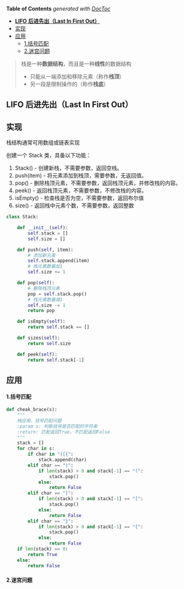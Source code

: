 <!-- START doctoc generated TOC please keep comment here to allow auto update -->
<!-- DON'T EDIT THIS SECTION, INSTEAD RE-RUN doctoc TO UPDATE -->
**Table of Contents**  *generated with [DocToc](https://github.com/thlorenz/doctoc)*

- [**LIFO** **后进先出（Last In First Out）**](#lifo-%E5%90%8E%E8%BF%9B%E5%85%88%E5%87%BAlast-in-first-out)
- [实现](#%E5%AE%9E%E7%8E%B0)
- [应用](#%E5%BA%94%E7%94%A8)
    - [1.括号匹配](#1%E6%8B%AC%E5%8F%B7%E5%8C%B9%E9%85%8D)
    - [2.迷宫问题](#2%E8%BF%B7%E5%AE%AB%E9%97%AE%E9%A2%98)

<!-- END doctoc generated TOC please keep comment here to allow auto update -->

> 栈是一种**数据结构**，而且是一种**线性**的数据结构
>
> - 只能从一端添加和移除元素（称作**栈顶**）
> - 另一段是限制操作的（称作**栈底**）

## **LIFO** **后进先出（Last In First Out）**

## 实现

栈结构通常可用数组或链表实现

创建一个 Stack 类，具备以下功能：

1. Stack() - 创建新栈，不需要参数，返回空栈。
2. push(item) - 将元素添加到栈顶，需要参数，无返回值。
3. pop() - 删除栈顶元素，不需要参数，返回栈顶元素，并修改栈的内容。
4. peek() - 返回栈顶元素，不需要参数，不修改栈的内容。
5. isEmpty() - 检查栈是否为空，不需要参数，返回布尔值
6. size() - 返回栈中元素个数，不需要参数，返回整数

```python
class Stack:

    def __init__(self):
        self.stack = []
        self.size = []

    def push(self, item):
        # 添加新元素
        self.stack.append(item)
        # 栈元素数量加1
        self.size += 1

    def pop(self):
        # 删除栈顶元素
        pop = self.stack.pop()
        # 栈元素数量减1
        self.size -= 1
        return pop

    def isEmpty(self):
        return self.stack == []

    def sizes(self):
        return self.size

    def peek(self):
        return self.stack[-1]
```



## 应用

#### 1.括号匹配

```python
def cheak_brace(s):
    """
    栈应用，括号匹配问题
    :param s: 判断括号是否匹配的字符串
    :return: 匹配返回True，不匹配返回False
    """
    stack = []
    for char in s:
        if char in "([{":
            stack.append(char)
        elif char == ")":
            if len(stack) > 0 and stack[-1] == "(":
                stack.pop()
            else:
                return False
        elif char == "]":
            if len(stack) > 0 and stack[-1] == "[":
                stack.pop()
            else:
                return False
        elif char == "}":
            if len(stack) > 0 and stack[-1] == "{":
                stack.pop()
            else:
                return False
    if len(stack) == 0:
        return True
    else:
        return False
```

#### 2.迷宫问题











